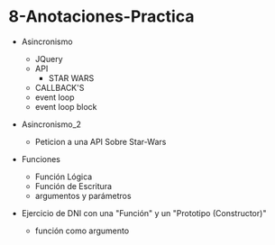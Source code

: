 # 8-Anotaciones-Practica
  - Asincronismo
      - JQuery 
      - API 
         - STAR WARS
      - CALLBACK'S
      - event loop
      - event loop block
      
  - Asincronismo_2
      - Peticion a una API Sobre  Star-Wars   
      
  - Funciones 
      - Función Lógica
      - Función de Escritura 
      - argumentos y parámetros 
  
  - Ejercicio de DNI con una "Función" y un "Prototipo (Constructor)" 
      - función como argumento  

  
